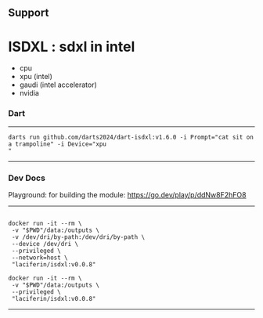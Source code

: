 
## Support

# ISDXL : sdxl in intel

- cpu
- xpu (intel)
- gaudi (intel accelerator)
- nvidia

### Dart

---
```
darts run github.com/darts2024/dart-isdxl:v1.6.0 -i Prompt="cat sit on a trampoline" -i Device="xpu
"
```
---

### Dev Docs

Playground: for building the module: https://go.dev/play/p/ddNw8F2hFO8

---
```shell

docker run -it --rm \
 -v "$PWD"/data:/outputs \
 -v /dev/dri/by-path:/dev/dri/by-path \
 --device /dev/dri \
 --privileged \
 --network=host \
 "laciferin/isdxl:v0.0.8"

docker run -it --rm \
 -v "$PWD"/data:/outputs \
 --privileged \
 "laciferin/isdxl:v0.0.8"

```
---
